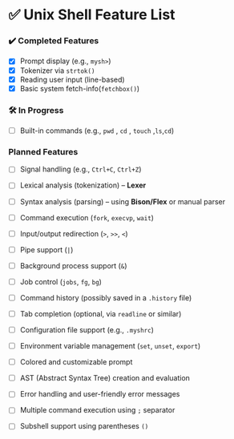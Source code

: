 # ✅ Unix Shell Feature List

### ✔️ Completed Features
- [x] Prompt display (e.g., `mysh>`)
- [x] Tokenizer via `strtok()`
- [x] Reading user input (line-based)
- [x] Basic system fetch-info(`fetchbox()`)

### 🛠️ In Progress
- [ ] Built-in commands (e.g., `pwd` , `cd` , `touch` ,`ls`,`cd`)

### Planned Features
- [ ] Signal handling (e.g., `Ctrl+C`, `Ctrl+Z`)
- [ ] Lexical analysis (tokenization) – **Lexer**
- [ ] Syntax analysis (parsing) – using **Bison/Flex** or manual parser
- [ ] Command execution (`fork`, `execvp`, `wait`)
- [ ] Input/output redirection (`>`, `>>`, `<`)
- [ ] Pipe support (`|`)
- [ ] Background process support (`&`)
- [ ] Job control (`jobs`, `fg`, `bg`)
- [ ] Command history (possibly saved in a `.history` file)
- [ ] Tab completion (optional, via `readline` or similar)
- [ ] Configuration file support (e.g., `.myshrc`)
- [ ] Environment variable management (`set`, `unset`, `export`)
- [ ] Colored and customizable prompt
- [ ] AST (Abstract Syntax Tree) creation and evaluation
- [ ] Error handling and user-friendly error messages
- [ ] Multiple command execution using `;` separator
- [ ] Subshell support using parentheses `()`


